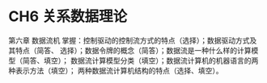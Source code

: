 # CH6 关系数据理论

第六章 数据流机
掌握：控制驱动的控制流方式的特点（选择）；数据驱动方式及其特点（简答、
选择）；数据令牌的概念（简答）；数据流是一种什么样的计算模型（简答、填空）；
数据流计算模型分类（填空）；数据流计算机的机器语言的两种表示方法（填空）；
两种数据流计算机结构的特点（选择、填空）。